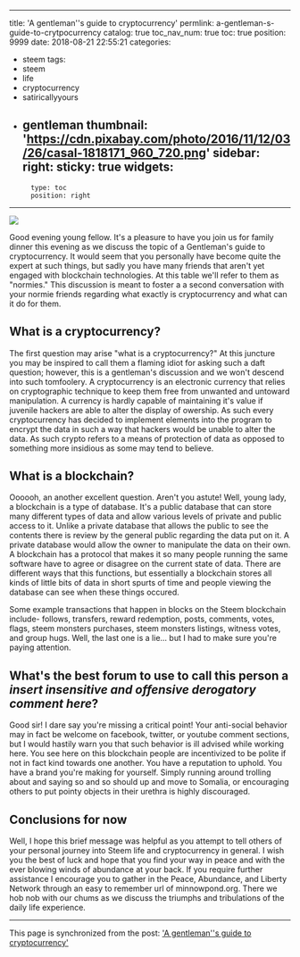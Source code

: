 
---
title: 'A gentleman''s guide to cryptocurrency'
permlink: a-gentleman-s-guide-to-crytpocurrency
catalog: true
toc_nav_num: true
toc: true
position: 9999
date: 2018-08-21 22:55:21
categories:
- steem
tags:
- steem
- life
- cryptocurrency
- satiricallyyours
- gentleman
thumbnail: 'https://cdn.pixabay.com/photo/2016/11/12/03/26/casal-1818171_960_720.png'
sidebar:
    right:
        sticky: true
widgets:
    -
        type: toc
        position: right
---


![](https://cdn.pixabay.com/photo/2016/11/12/03/26/casal-1818171_960_720.png)


Good evening young fellow.  It's a pleasure to have you join us for family dinner this evening as we discuss the topic of a Gentleman's guide to cryptocurrency.  It would seem that you personally have become quite the expert at such things, but sadly you have many friends that aren't yet engaged with blockchain technologies.  At this table we'll refer to them as "normies."  This discussion is meant to foster a a second conversation with your normie friends regarding what exactly is cryptocurrency and what can it do for them.

## What is a cryptocurrency?

The first question may arise "what is a cryptocurrency?"  At this juncture you may be inspired to call them a flaming idiot for asking such a daft question; however, this is a gentleman's discussion and we won't descend into such tomfoolery.  A cryptocurrency is an electronic currency that relies on cryptographic technique to keep them free from unwanted and untoward manipulation.  A currency is hardly capable of maintaining it's value if  juvenile hackers are able to alter the display of owership.  As such every cryptocurrency has decided to implement elements into the program to encrypt the data in such a way that hackers would be unable to alter the data.  As such crypto refers to a means of protection of data as opposed to something more insidious as some may tend to believe.

## What is a blockchain?

Oooooh, an another excellent question.  Aren't you astute!  Well, young lady, a blockchain is a type of database.  It's a public database that can store many different types of data and allow various levels of private and public access to it.  Unlike a private database that allows the public to see the contents there is review by the general public regarding the data put on it.  A private database would allow the owner to manipulate the data on their own.  A blockchain has a protocol that makes it so many people running the same software have to agree or disagree on the current state of data.  There are different ways that this functions, but essentially a blockchain stores all kinds of little bits of data in short spurts of time and people viewing the database can see when these things occured.

Some example transactions that happen in blocks on the Steem blockchain include- follows, transfers, reward redemption, posts, comments, votes, flags, steem monsters purchases, steem monsters listings, witness votes, and group hugs.  Well, the last one is a lie... but I had to make sure you're paying attention.

## What's the best forum to use to call this person a *insert insensitive and offensive derogatory comment here*?

Good sir!  I dare say you're missing a critical point!  Your anti-social behavior may in fact be welcome on facebook, twitter, or youtube comment sections, but I would hastily warn you that such behavior is ill advised while working here.  You see here on this blockchain people are incentivized to be polite if not in fact kind towards one another.  You have a reputation to uphold.  You have a brand you're making for yourself.  Simply running around trolling about and saying so and so should up and move to Somalia, or encouraging others to put pointy objects in their urethra is highly discouraged.  

## Conclusions for now

Well, I hope this brief message was helpful as you attempt to tell others of your personal journey into Steem life and cryptocurrency in general.  I wish you the best of luck and hope that you find your way in peace and with the ever blowing winds of abundance at your back.  If you require further assistance I encourage you to gather in the Peace, Abundance, and Liberty Network through an easy to remember url of minnowpond.org.  There we hob nob with our chums as we discuss the triumphs and tribulations of the daily life experience.

- - -

This page is synchronized from the post: ['A gentleman''s guide to cryptocurrency'](https://steemit.com/@aggroed/a-gentleman-s-guide-to-crytpocurrency)
